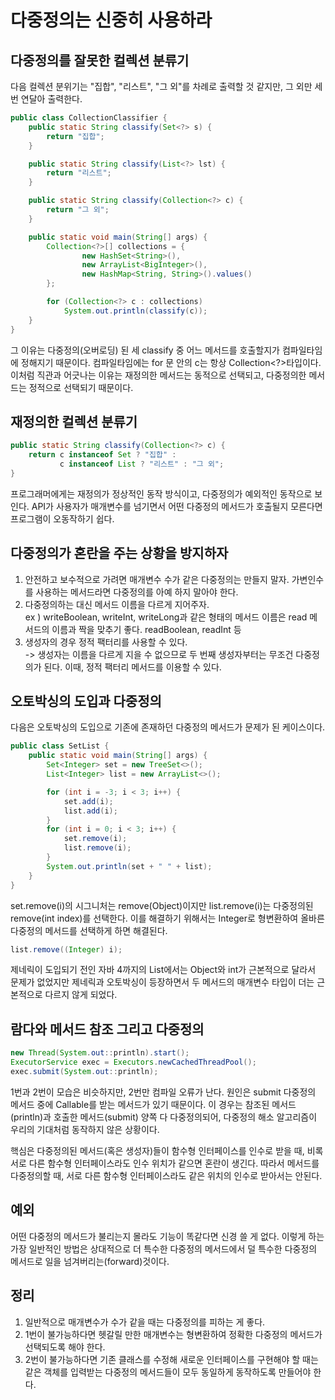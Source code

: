 # 다중정의는 신중히 사용하라
## 다중정의를 잘못한 컬렉션 분류기
다음 컬렉션 분위기는 "집합", "리스트", "그 외"를 차례로 출력할 것 같지만, 그 외만 세번 연달아 출력한다.
~~~java
public class CollectionClassifier {
    public static String classify(Set<?> s) {
        return "집합";
    }

    public static String classify(List<?> lst) {
        return "리스트";
    }

    public static String classify(Collection<?> c) {
        return "그 외";
    }

    public static void main(String[] args) {
        Collection<?>[] collections = {
                new HashSet<String>(),
                new ArrayList<BigInteger>(),
                new HashMap<String, String>().values()
        };

        for (Collection<?> c : collections)
            System.out.println(classify(c));
    }
}
~~~

그 이유는 다중정의(오버로딩) 된 세 classify 중 어느 메서드를 호출할지가 컴파일타임에 정해지기 때문이다. 컴파일타임에는 for 문 안의 c는 항상 Collection<?>타입이다.
이처럼 직관과 어긋나는 이유는 재정의한 메서드는 동적으로 선택되고, 다중정의한 메서드는 정적으로 선택되기 때문이다. 

## 재정의한 컬렉션 분류기
~~~java
public static String classify(Collection<?> c) {
    return c instanceof Set ? "집합" :
           c instanceof List ? "리스트" : "그 외";
}
~~~

프로그래머에게는 재정의가 정상적인 동작 방식이고, 다중정의가 예외적인 동작으로 보인다. API가 사용자가 매개변수를 넘기면서 어떤 다중정의 메서드가 호출될지 모른다면 프로그램이 오동작하기 쉽다.

## 다중정의가 혼란을 주는 상황을 방지하자
1. 안전하고 보수적으로 가려면 매개변수 수가 같은 다중정의는 만들지 말자. 가변인수를 사용하는 메서드라면 다중정의를 아예 하지 말아야 한다.
2. 다중정의하는 대신 메서드 이름을 다르게 지어주자. <br>
 ex ) writeBoolean, writeInt, writeLong과 같은 형태의 메서드 이름은 read 메서드의 이름과 짝을 맞추기 좋다. readBoolean, readInt 등
3. 생성자의 경우 정적 팩터리를 사용할 수 있다. <br> 
 -> 생성자는 이름을 다르게 지을 수 없으므로 두 번째 생성자부터는 무조건 다중정의가 된다. 이때, 정적 팩터리 메서드를 이용할 수 있다. 

## 오토박싱의 도입과 다중정의
다음은 오토박싱의 도입으로 기존에 존재하던 다중정의 메서드가 문제가 된 케이스이다.
~~~java
public class SetList {
    public static void main(String[] args) {
        Set<Integer> set = new TreeSet<>();
        List<Integer> list = new ArrayList<>();

        for (int i = -3; i < 3; i++) {
            set.add(i);
            list.add(i);
        }
        for (int i = 0; i < 3; i++) {
            set.remove(i);
            list.remove(i);
        }
        System.out.println(set + " " + list);
    }
}
~~~

set.remove(i)의 시그니처는 remove(Object)이지만 list.remove(i)는 다중정의된 remove(int index)를 선택한다. 
이를 해결하기 위해서는 Integer로 형변환하여 올바른 다중정의 메서드를 선택하게 하면 해결된다.
~~~java
list.remove((Integer) i);
~~~

제네릭이 도입되기 전인 자바 4까지의 List에서는 Object와 int가 근본적으로 달라서 문제가 없었지만 제네릭과 오토박싱이 등장하면서 두 메서드의 매개변수 타입이 더는 근본적으로 다르지 않게 되었다.

## 람다와 메서드 참조 그리고 다중정의
~~~java
new Thread(System.out::println).start();
ExecutorService exec = Executors.newCachedThreadPool();
exec.submit(System.out::println);
~~~

1번과 2번이 모습은 비슷하지만, 2번만 컴파일 오류가 난다. 원인은 submit 다중정의 메서드 중에 Callable<T>를 받는 메서드가 있기 때문이다. 이 경우는 참조된 메서드(println)과 
호출한 메서드(submit) 양쪽 다 다중정의되어, 다중정의 해소 알고리즘이 우리의 기대처럼 동작하지 않은 상황이다. 

핵심은 다중정의된 메서드(혹은 생성자)들이 함수형 인터페이스를 인수로 받을 때, 비록 서로 다른 함수형 인터페이스라도 인수 위치가 같으면 혼란이 생긴다. 따라서 메서드를 다중정의할 때, 서로 다른 함수형 인터페이스라도
같은 위치의 인수로 받아서는 안된다. 

## 예외
어떤 다중정의 메서드가 불리는지 몰라도 기능이 똑같다면 신경 쓸 게 없다. 이렇게 하는 가장 일반적인 방법은 상대적으로 더 특수한 다중정의 메서드에서 덜 특수한 다중정의 메서드로 일을 넘겨버리는(forward)것이다.

## 정리
1. 일반적으로 매개변수가 수가 같을 때는 다중정의를 피하는 게 좋다.
2. 1번이 불가능하다면 헷갈릴 만한 매개변수는 형변환하여 정확한 다중정의 메서드가 선택되도록 해야 한다. 
3. 2번이 불가능하다면 기존 클래스를 수정해 새로운 인터페이스를 구현해야 할 때는 같은 객체를 입력받는 다중정의 메서드들이 모두 동일하게 동작하도록 만들어야 한다. 
